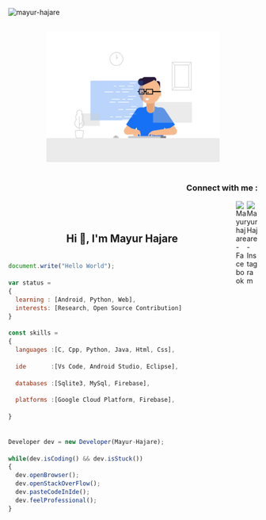 <p align="left"> <img src="https://komarev.com/ghpvc/?username=mayur-hajare" alt="mayur-hajare" /> </p>
<p align="center">
<br><img src="https://github.com/mayur-hajare/mayur-hajare/blob/main/developer-dribbble.gif" width="350px"><br><br>
</p>
<h3 align="right">Connect with me :</h3>
<a href="https://instagram.com/mayur_hajare28">
  <img align="right" alt="Mayur Hajare - Instagram" width="22px" src="https://cdn.jsdelivr.net/npm/simple-icons@v3/icons/instagram.svg"/>
</a>
<a href="https://www.facebook.com/mayur.hajare.102">
  <img align="right" alt="Mayur hajare - Facebook" width="22px" src="https://cdn.jsdelivr.net/npm/simple-icons@v3/icons/facebook.svg"/>
</a>
<br/>
<br/>
<h2 align="center">Hi 👋, I'm Mayur Hajare</h1>


```js

document.write("Hello World");

var status = 
{ 
  learning : [Android, Python, Web],
  interests: [Research, Open Source Contribution]
}

const skills = 
{
  languages :[C, Cpp, Python, Java, Html, Css],
  
  ide       :[Vs Code, Android Studio, Eclipse],
      
  databases :[Sqlite3, MySql, Firebase],
  
  platforms :[Google Cloud Platform, Firebase],
  
}


Developer dev = new Developer(Mayur-Hajare);

while(dev.isCoding() && dev.isStuck())  
{
  dev.openBrowser();
  dev.openStackOverFlow();
  dev.pasteCodeInIde();
  dev.feelProfessional();
}

```
</center>
